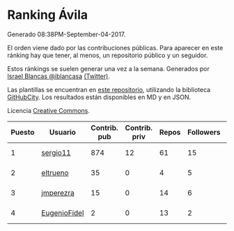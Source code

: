 # Ranking Ávila

Generado 08:38PM-September-04-2017.

El orden viene dado por las contribuciones públicas. Para aparecer en este ránking hay que tener, al menos, un repositorio público y un seguidor.

Estos ránkings se suelen generar una vez a la semana. Generados por [Israel Blancas @iblancasa](https://github.com/iblancasa/) [(Twitter)](https://twitter.com/iblancasa).

Las plantillas se encuentran en [este repositorio](https://github.com/iblancasa/GH-Spanish-Ranking), utilizando la biblioteca [GitHubCity](https://github.com/iblancasa/GitHubCity). Los resultados están disponibles en MD y en JSON.

Licencia [Creative Commons](https://creativecommons.org/licenses/by/4.0/).

| Puesto   |  Usuario  | Contrib. pub | Contrib. priv |Repos| Followers | Desde |  Avatar  |
|----------|-----------|--------------|---------------|-----|-----------|-------|----------|
|1|[sergio11](https://github.com/sergio11)|874|12|61|15|2014-03-19|![sergio11](https://avatars0.githubusercontent.com/u/6996211)|
|2|[eltrueno](https://github.com/eltrueno)|35|0|4|5|2015-04-06|![eltrueno](https://avatars3.githubusercontent.com/u/11823645)|
|3|[jmperezra](https://github.com/jmperezra)|15|0|14|6|2012-09-04|![jmperezra](https://avatars2.githubusercontent.com/u/2276963)|
|4|[EugenioFidel](https://github.com/EugenioFidel)|2|0|13|2|2015-06-01|![EugenioFidel](https://avatars2.githubusercontent.com/u/12699680)|
